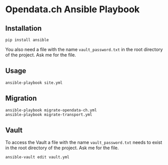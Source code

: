 # Opendata.ch Ansible Playbook

## Installation

```
pip install ansible
```

You also need a file with the name `vault_password.txt` in the root directory 
of the project. Ask me for the file.

## Usage

```
ansible-playbook site.yml
```

## Migration

```
ansible-playbook migrate-opendata-ch.yml
ansible-playbook migrate-transport.yml
```

## Vault

To access the Vault a file with the name `vault_password.txt` needs to exist in 
the root directory of the project. Ask me for the file.

```
ansible-vault edit vault.yml
```
